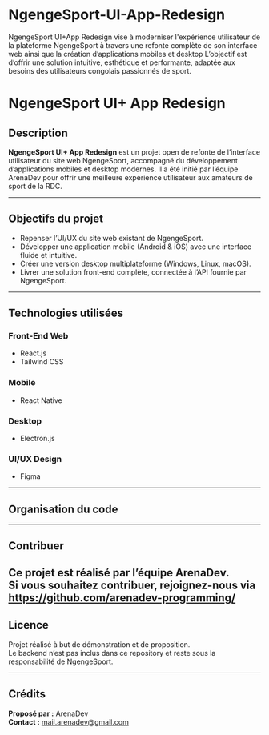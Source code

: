 # NgengeSport-UI-App-Redesign
NgengeSport UI+App Redesign vise à moderniser l'expérience utilisateur de la plateforme NgengeSport à travers une refonte complète de son interface web ainsi que la création d’applications mobiles et desktop L’objectif est d’offrir une solution intuitive, esthétique et performante, adaptée aux besoins des utilisateurs congolais passionnés de sport.

# NgengeSport UI+ App Redesign

## Description
**NgengeSport UI+ App Redesign** est un projet open de refonte de l’interface utilisateur du site web NgengeSport, accompagné du développement d’applications mobiles et desktop modernes. Il a été initié par l’équipe ArenaDev pour offrir une meilleure expérience utilisateur aux amateurs de sport de la RDC.

---

## Objectifs du projet
- Repenser l’UI/UX du site web existant de NgengeSport.
- Développer une application mobile (Android & iOS) avec une interface fluide et intuitive.
- Créer une version desktop multiplateforme (Windows, Linux, macOS).
- Livrer une solution front-end complète, connectée à l’API fournie par NgengeSport.

---

## Technologies utilisées

### Front-End Web
- React.js
- Tailwind CSS

### Mobile
- React Native

### Desktop
- Electron.js

### UI/UX Design
- Figma

---

## Organisation du code
---

## Contribuer
Ce projet est réalisé par l’équipe **ArenaDev**.  
Si vous souhaitez contribuer, rejoignez-nous via https://github.com/arenadev-programming/
---

## Licence
Projet réalisé à but de démonstration et de proposition.  
Le backend n’est pas inclus dans ce repository et reste sous la responsabilité de NgengeSport.

---

## Crédits
**Proposé par :** ArenaDev  
**Contact :** mail.arenadev@gmail.com
